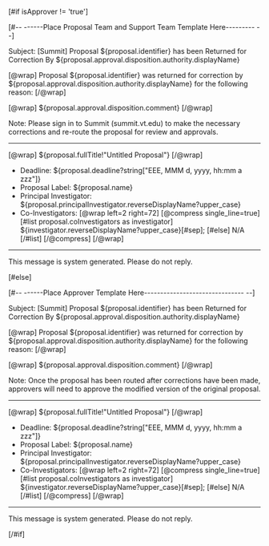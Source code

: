 [#if isApprover != 'true']

[#-- ------Place Proposal Team and Support Team Template Here--------- --]

Subject: [Summit] Proposal ${proposal.identifier} has been Returned for Correction By ${proposal.approval.disposition.authority.displayName}

[@wrap]
Proposal ${proposal.identifier} was returned for correction by ${proposal.approval.disposition.authority.displayName} for the following reason:
[/@wrap]

[@wrap]
${proposal.approval.disposition.comment}
[/@wrap]

Note: Please sign in to Summit (summit.vt.edu) to make the necessary corrections and re-route the proposal for review and approvals.

------------------------------------------------------------------------
[@wrap]
${proposal.fullTitle!"Untitled Proposal"}
[/@wrap]

* Deadline:
  ${proposal.deadline?string["EEE, MMM d, yyyy, hh:mm a zzz"]}
* Proposal Label:
  ${proposal.name}
* Principal Investigator:
  ${proposal.principalInvestigator.reverseDisplayName?upper_case}
* Co-Investigators:
  [@wrap left=2 right=72]
  [@compress single_line=true]
  [#list proposal.coInvestigators as investigator]
  ${investigator.reverseDisplayName?upper_case}[#sep];
  [#else] N/A
  [/#list]
  [/@compress]
  [/@wrap]

------------------------------------------------------------------------
This message is system generated.
Please do not reply.


[#else]

[#-- ------Place Approver Template Here------------------------------- --]

Subject: [Summit] Proposal ${proposal.identifier} has been Returned for Correction By ${proposal.approval.disposition.authority.displayName}

[@wrap]
Proposal ${proposal.identifier} was returned for correction by ${proposal.approval.disposition.authority.displayName} for the following reason:
[/@wrap]

[@wrap]
${proposal.approval.disposition.comment}
[/@wrap]

Note: Once the proposal has been routed after corrections have been made, approvers will need to approve the modified version of the original proposal.

------------------------------------------------------------------------
[@wrap]
${proposal.fullTitle!"Untitled Proposal"}
[/@wrap]

* Deadline:
  ${proposal.deadline?string["EEE, MMM d, yyyy, hh:mm a zzz"]}
* Proposal Label:
  ${proposal.name}
* Principal Investigator:
  ${proposal.principalInvestigator.reverseDisplayName?upper_case}
* Co-Investigators:
  [@wrap left=2 right=72]
  [@compress single_line=true]
  [#list proposal.coInvestigators as investigator]
  ${investigator.reverseDisplayName?upper_case}[#sep];
  [#else] N/A
  [/#list]
  [/@compress]
  [/@wrap]

------------------------------------------------------------------------
This message is system generated.
Please do not reply.


[/#if]
